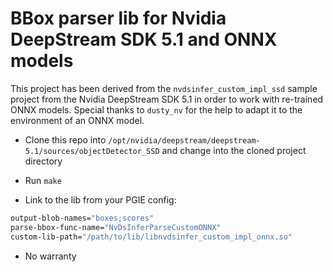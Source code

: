 # BBox parser lib for Nvidia DeepStream SDK 5.1 and ONNX models

This project has been derived from the `nvdsinfer_custom_impl_ssd` sample project from the Nvidia DeepStream SDK 5.1 in order to work with re-trained ONNX models. Special thanks to `dusty_nv` for the help to adapt it to the environment of an ONNX model.

- Clone this repo into `/opt/nvidia/deepstream/deepstream-5.1/sources/objectDetector_SSD` and change into the cloned project directory

- Run `make`

- Link to the lib from your PGIE config:

```bash
output-blob-names="boxes;scores"
parse-bbox-func-name="NvDsInferParseCustomONNX"
custom-lib-path="/path/to/lib/libnvdsinfer_custom_impl_onnx.so"
```

- No warranty
